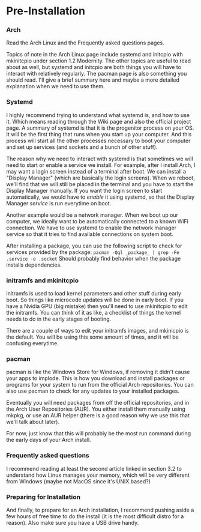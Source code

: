# Pre-Installation

### Arch
Read the Arch Linux and the Frequently asked questions pages.

Topics of note in the Arch Linux page include systemd and initcpio with mkinitcpio under section 1.2 Modernity. The other topics are useful to read about as well, but systemd and initcpio are both things you will have to interact with relatively regularly. The pacman page is also something you should read. I'll give a brief summary here and maybe a more detailed explanation when we need to use them.

### Systemd
I highly recommend trying to understand what systemd is, and how to use it. Which means reading through the Wiki page and also the official project page. A summary of systemd is that it is the progenitor process on your OS. It will be the first thing that runs when you start up your computer. And this process will start all the other processes necessary to boot your computer and set up services (and sockets and a bunch of other stuff).

The reason why we need to interact with systemd is that sometimes we will need to start or enable a service we install. For example, after I install Arch, I may want a login screen instead of a terminal after boot. We can install a "Display Manager" (which are basically the login screens). When we reboot, we'll find that we will still be placed in the terminal and you have to start the Display Manager manually. If you want the login screen to start automatically, we would have to *enable* it using systemd, so that the Display Manager *service* is run everytime on boot.

Another example would be a network manager. When we boot up our computer, we ideally want to be automatically connected to a known WiFi connection. We have to use systemd to enable the network manager service so that it tries to find available connections on system boot.

After installing a package, you can use the following script to check for services provided by the package:
`pacman -Qql _package_ | grep -Fe .service -e .socket`
Should probably find behavior when the package installs dependencies.

### initramfs and mkinitcpio
initramfs is used to load kernel parameters and other stuff during early boot. So things like microcode updates will be done in early boot. If you have a Nvidia GPU (big mistake) then you'll need to use mkinitcpio to edit the initramfs. You can think of it as like, a checklist of things the kernel needs to do in the early stages of booting.

There are a couple of ways to edit your initramfs images, and mkinicpio is the default. You will be using this some amount of times, and it will be confusing everytime.

### pacman
pacman is like the Windows Store for Windows, if removing it didn't cause your apps to implode. This is how you download and install packages or programs for your system to run from the official Arch repositories. You can also use pacman to check for any updates to your installed packages.

Eventually you will need packages from off the official repositories, and in the Arch User Repositories (AUR). You either install them manually using mkpkg, or use an AUR helper (there is a good reason why we use this that we'll talk about later).

For now, just know that this will probably be the most run command during the early days of your Arch install.

### Frequently asked questions
I recommend reading at least the second article linked in section 3.2 to understand how Linux manages your memory, which will be very different from Windows (maybe not MacOS since it's UNIX based?)

### Preparing for Installation
And finally, to prepare for an Arch installation, I recommend pushing aside a few hours of free time to do the install (it is the most difficult distro for a reason). Also make sure you have a USB drive handy.
